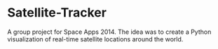 # Satellite-Tracker

A group project for Space Apps 2014. The idea was to create a Python visualization of real-time satellite locations around the world.
